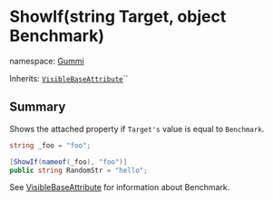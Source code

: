 # ShowIf(string Target, object Benchmark)

namespace: [Gummi](../)

Inherits: [`VisibleBaseAttribute`](visiblebaseattribute.md)``

## Summary

Shows the attached property if `Target's` value is equal to `Benchmark`.

```csharp
string _foo = "foo";

[ShowIf(nameof(_foo), "foo")]
public string RandomStr = "hello";
```

See [VisibleBaseAttribute](visiblebaseattribute.md) for information about Benchmark.
